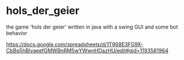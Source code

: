 # hols_der_geier
the game 'hols der geier' written in java with a swing GUI and some bot behavior

https://docs.google.com/spreadsheets/d/1T968E3FG9X-CbBq5hBIvaeefGMWBnRM5wYWwnHDazHU/edit#gid=1193581964
